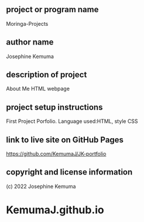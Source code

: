 ## project or program name
Moringa-Projects

## author name
Josephine Kemuma

## description of project
About Me HTML webpage 

## project setup instructions
First Project Porfolio. Language used:HTML, style CSS

## link to live site on GitHub Pages
https://github.com/KemumaJ/JK-portfolio

## copyright and license information
(c) 2022 Josephine Kemuma
# KemumaJ.github.io
